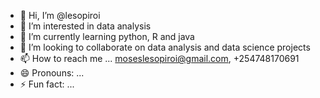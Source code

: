 - 👋 Hi, I’m @lesopiroi
- 👀 I’m interested in data analysis
- 🌱 I’m currently learning python, R and java  
- 💞️ I’m looking to collaborate on data analysis and data science projects 
- 📫 How to reach me ... moseslesopiroi@gmail.com, +254748170691
- 😄 Pronouns: ...
- ⚡ Fun fact: ...

<!---
lesopiroi/lesopiroi is a ✨ special ✨ repository because its `README.md` (this file) appears on your GitHub profile.
You can click the Preview link to take a look at your changes.
--->
